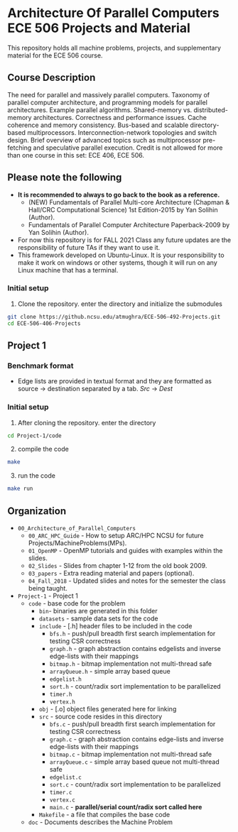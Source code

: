 # Architecture Of Parallel Computers ECE 506 Projects and Material

This repository holds all machine problems, projects, and supplementary material for the ECE 506 course.

## Course Description

The need for parallel and massively parallel computers. Taxonomy of parallel computer architecture, and programming models for parallel architectures. Example parallel algorithms. Shared-memory vs. distributed-memory architectures. Correctness and performance issues. Cache coherence and memory consistency. Bus-based and scalable directory-based multiprocessors. Interconnection-network topologies and switch design. Brief overview of advanced topics such as multiprocessor pre-fetching and speculative parallel execution. Credit is not allowed for more than one course in this set: ECE 406, ECE 506.

## Please note the following

* **It is recommended to always to go back to the book as a reference.**
    * (NEW) Fundamentals of Parallel Multi-core Architecture (Chapman & Hall/CRC Computational Science) 1st Edition-2015 by Yan Solihin (Author).
    * Fundamentals of Parallel Computer Architecture Paperback-2009 by Yan Solihin (Author).
* For now this repository is for FALL 2021 Class any future updates are the responsibility of future TAs if they want to use it.
* This framework developed on Ubuntu-Linux. It is your responsibility to make it work on windows or other systems, though it will run on any Linux machine that has a terminal.

### Initial setup
1. Clone the repository. enter the directory and initialize the submodules
  ```bash
  git clone https://github.ncsu.edu/atmughra/ECE-506-492-Projects.git
  cd ECE-506-406-Projects
  ```

## Project 1
### Benchmark format
* Edge lists are provided in textual format and they are formatted as source → destination separated by a tab.
*Src*  →  *Dest*

### Initial setup
1. After cloning the repository. enter the directory
  ```bash
  cd Project-1/code
  ```
2. compile the code
  ```bash
  make
  ```
3. run the code
  ```bash
  make run
  ```

## Organization
* `00_Architecture_of_Parallel_Computers`
  * `00_ARC_HPC_Guide` - How to setup ARC/HPC NCSU for future Projects/MachineProblems(MPs).
  * `01_OpenMP` - OpenMP tutorials and guides with examples within the slides.
  * `02_Slides` - Slides from chapter 1-12 from the old book 2009.
  * `03_papers` - Extra reading material and papers (optional).
  * `04_Fall_2018` - Updated slides and notes for the semester the class being taught.
* `Project-1` - Project 1
  * `code` - base code for the problem
    * `bin`- binaries are generated in this folder
    * `datasets` - sample data sets for the code
    * `include` - [.h] header files to be included in the code
        * `bfs.h` - push/pull breadth first search implementation for testing CSR correctness
        * `graph.h` - graph abstraction contains edgelists and inverse edge-lists with their mappings 
        * `bitmap.h` - bitmap implementation not multi-thread safe
        * `arrayQueue.h` - simple array based queue 
        * `edgelist.h`
        * `sort.h`  - count/radix sort implementation to be parallelized
        * `timer.h`
        * `vertex.h`
    * `obj` - [.o] object files generated here for linking
    * `src` - source code resides in this directory
        * `bfs.c` - push/pull breadth first search implementation for testing CSR correctness
        * `graph.c` - graph abstraction contains edge-lists and inverse edge-lists with their mappings
        * `bitmap.c` - bitmap implementation not multi-thread safe
        * `arrayQueue.c` - simple array based queue not multi-thread safe 
        * `edgelist.c`
        * `sort.c` - count/radix sort implementation to be parallelized
        * `timer.c`
        * `vertex.c`
        * `main.c` - **parallel/serial count/radix sort  called here**
    * `Makefile` - a file that compiles the base code
  * `doc` - Documents describes the Machine Problem

